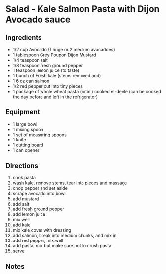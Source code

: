 ---
---

# Salad - Kale Salmon Pasta with Dijon Avocado sauce

## Ingredients

- 1/2 cup Avocado (1 huge or 2 medium avocadoes)
- 1 tablespoon Grey Poupon Dijon Mustard
- 1/4 teaspoon salt
- 1/8 teaspoon fresh ground pepper
- 1 teaspoon lemon juice (to taste)
- 1 bunch of Fresh kale (stems removed and)
- 1 6 oz can salmon
- 1/2 red pepper cut into tiny pieces
- 1 package of whole wheat pasta (rotini) cooked el-dente (can be cooked the day before and left in the refrigerator)

## Equipment

- 1 large bowl
- 1 mixing spoon
- 1 set of measuring spoons
- 1 knife
- 1 cutting board
- 1 can opener

## Directions

1. cook pasta
1. wash kale, remove stems, tear into pieces and massage
1. chop pepper and set aside
1. scrape avocado into bowl
1. add mustard
1. add salt
1. add fresh ground pepper
1. add lemon juice
1. mix well
1. add kale
1. mix kale cover with dressing
1. add salmon, break into medium chunks, and mix in
1. add red pepper, mix well
1. add pasta, mix but make sure not to crush pasta
1. serve

## Notes
